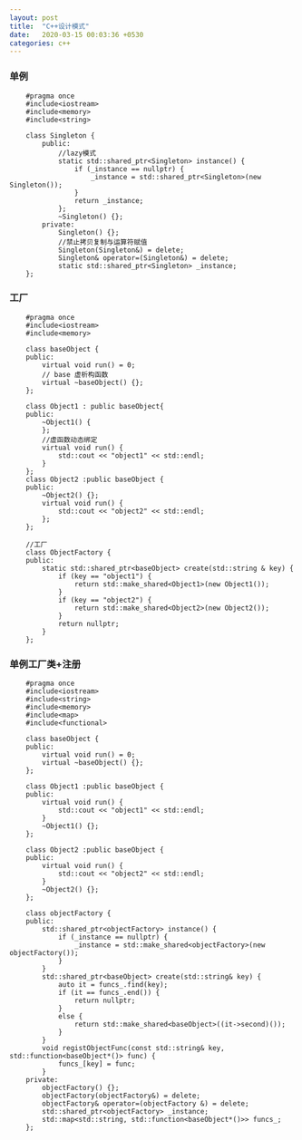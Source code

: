 ```yaml
---
layout: post
title:  "C++设计模式"
date:   2020-03-15 00:03:36 +0530
categories: c++
---
```

### 单例
        #pragma once
        #include<iostream>
        #include<memory>
        #include<string>
        
        class Singleton {
            public:
                //lazy模式
                static std::shared_ptr<Singleton> instance() {
                    if (_instance == nullptr) {
                        _instance = std::shared_ptr<Singleton>(new Singleton());
                    }
                    return _instance;
                };
	            ~Singleton() {};
            private:
	            Singleton() {};
                //禁止拷贝复制与运算符赋值
                Singleton(Singleton&) = delete;
                Singleton& operator=(Singleton&) = delete;
                static std::shared_ptr<Singleton> _instance;
        };

### 工厂
        #pragma once
        #include<iostream>
        #include<memory>

        class baseObject {
        public:
            virtual void run() = 0;
            // base 虚析构函数
            virtual ~baseObject() {};
        };

        class Object1 : public baseObject{
        public:
            ~Object1() {
            };
            //虚函数动态绑定
            virtual void run() {
                std::cout << "object1" << std::endl;
            }
        };
        class Object2 :public baseObject {
        public:
            ~Object2() {};
            virtual void run() {
                std::cout << "object2" << std::endl;
            };
        };

        //工厂
        class ObjectFactory {
        public:
            static std::shared_ptr<baseObject> create(std::string & key) {
                if (key == "object1") {
                    return std::make_shared<Object1>(new Object1());
                }
                if (key == "object2") {
                    return std::make_shared<Object2>(new Object2());
                }
                return nullptr;
            }
        };

### 单例工厂类+注册

        #pragma once
        #include<iostream>
        #include<string>
        #include<memory>
        #include<map>
        #include<functional>

        class baseObject {
        public:
            virtual void run() = 0;
            virtual ~baseObject() {};
        };

        class Object1 :public baseObject {
        public:
            virtual void run() {
                std::cout << "object1" << std::endl;
            }
            ~Object1() {};
        };

        class Object2 :public baseObject {
        public:
            virtual void run() {
                std::cout << "object2" << std::endl;
            }
            ~Object2() {};
        };

        class objectFactory {
        public:
            std::shared_ptr<objectFactory> instance() {
                if (_instance == nullptr) {
                    _instance = std::make_shared<objectFactory>(new objectFactory());
                }
            }
            std::shared_ptr<baseObject> create(std::string& key) {
                auto it = funcs_.find(key);
                if (it == funcs_.end()) {
                    return nullptr;
                }
                else {
                    return std::make_shared<baseObject>((it->second)());
                }
            }
            void registObjectFunc(const std::string& key, std::function<baseObject*()> func) {
                funcs_[key] = func;
            }
        private:
            objectFactory() {};
            objectFactory(objectFactory&) = delete;
            objectFactory& operator=(objectFactory &) = delete;
            std::shared_ptr<objectFactory> _instance;
            std::map<std::string, std::function<baseObject*()>> funcs_;
        };

